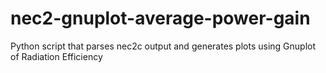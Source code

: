 # nec2-gnuplot-average-power-gain
Python script that parses nec2c output and generates plots using Gnuplot of Radiation Efficiency
